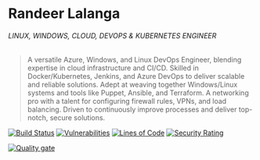 # Randeer Lalanga
###### LINUX, WINDOWS, CLOUD, DEVOPS & KUBERNETES ENGINEER

> A versatile Azure, Windows, and Linux DevOps Engineer, blending expertise in cloud infrastructure and CI/CD. Skilled in Docker/Kubernetes, Jenkins, and Azure DevOps to deliver scalable and reliable solutions. Adept at weaving together Windows/Linux systems and tools like Puppet, Ansible, and Terraform. A networking pro with a talent for configuring firewall rules, VPNs, and load balancing. Driven to continuously improve processes and deliver top-notch, secure solutions.


[![Build Status](https://dev.azure.com/randeerlalanga92/agile-test/_apis/build/status/randeer.jenkins-tomcat-lab?branchName=master)](https://dev.azure.com/randeerlalanga92/agile-test/_build/latest?definitionId=7&branchName=master)
[![Vulnerabilities](http://40.124.44.35:9000/api/project_badges/measure?project=agile-test_rashmika-manawadu_AYYp3trVyi-JvF8GA3n7&metric=vulnerabilities&token=79af9a62710221d813375da26c3a862269dac349)](http://40.124.44.35:9000/dashboard?id=agile-test_rashmika-manawadu_AYYp3trVyi-JvF8GA3n7)
[![Lines of Code](http://40.124.44.35:9000/api/project_badges/measure?project=agile-test_rashmika-manawadu_AYYp3trVyi-JvF8GA3n7&metric=ncloc&token=79af9a62710221d813375da26c3a862269dac349)](http://40.124.44.35:9000/dashboard?id=agile-test_rashmika-manawadu_AYYp3trVyi-JvF8GA3n7)
[![Security Rating](http://40.124.44.35:9000/api/project_badges/measure?project=agile-test_rashmika-manawadu_AYYp3trVyi-JvF8GA3n7&metric=security_rating&token=79af9a62710221d813375da26c3a862269dac349)](http://40.124.44.35:9000/dashboard?id=agile-test_rashmika-manawadu_AYYp3trVyi-JvF8GA3n7)

[![Quality gate](http://40.124.44.35:9000/api/project_badges/quality_gate?project=agile-test_rashmika-manawadu_AYYp3trVyi-JvF8GA3n7&token=79af9a62710221d813375da26c3a862269dac349)](http://40.124.44.35:9000/dashboard?id=agile-test_rashmika-manawadu_AYYp3trVyi-JvF8GA3n7)
